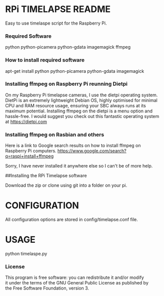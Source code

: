 # RPi TIMELAPSE README #

Easy to use timelaspe script for the Raspberry Pi.

### Required Software ###
python
python-picamera
python-gdata
imagemagick
ffmpeg


### How to install required software ####

apt-get install python python-picamera python-gdata imagemagick

### Installing ffmpeg on Raspberry Pi reunning Dietpi
On my Raspberry Pi timelapse cameras, I use the dietpi operating system.  DietPi is an extremely lightweight Debian OS, highly optimised for minimal CPU and RAM resource usage, ensuring your SBC always runs at its maximum potential.  Installing ffmpeg on the dietpi is a menu option and hassle-free.  I would suggest you check out this fantastic operating system at https://dietpi.com

### Installing ffmpeg on Rasbian and others
Here is a link to Google search results on how to install ffmpeg on Raspberry Pi computers.
https://www.google.com/search?q=raspi+install+ffmpeg

Sorry, I have never installed it anywhere else so I can't be of more help.

##Installing the RPi Timelapse software

Download the zip or clone using git into a folder on your pi.

# CONFIGURATION #

All configuration options are stored in config/timelapse.conf file.  

# USAGE #
python timelaspe.py

### License ###
This program is free software: you can redistribute it and/or modify  
it under the terms of the GNU General Public License as published by  
the Free Software Foundation, version 3.
